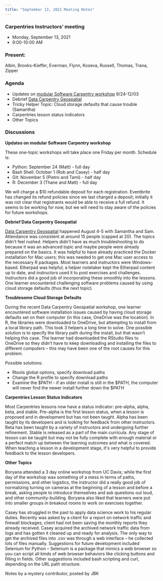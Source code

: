 ```yaml
---
title: "September 13, 2021 Meeting Notes"
---
```

### Carpentries Instructors’ meeting
- Monday, September 13, 2021
- 9:00-10:00 AM

### Present:
Albin, Brooks-Kieffer, Everman, Flynn, Koseva, Russell, Thomas, Trana, Zipper

### Agenda
- Updates on [modular Software Carpentry workshop](https://lib.ku.edu/software-carpentry) 9/24-12/03
- Debrief [Data Carpentry Geospatial](https://kulibraries.github.io/2021-08-04-ku-dc-online/)
- Tricky Helper Topic: Cloud storage defaults that cause trouble (Samantha)
- Carpentries lesson status indicators
- Other Topics

### Discussions

**Updates on modular Software Carpentry workshop**

These one-topic workshops will take place one Friday per month. Schedule is:

- Python: September 24 (Matt) - full day
- Bash Shell: October 1 (Rob and Casey) - half day
- Git: November 5 (Pietro and Tami) - half day
- R: December 3 (Thane and Matt) - full day

We will charge a $10 refundable deposit for each registration. Eventbrite has changed its refund policies since we last charged a deposit; initially it was not clear that registrants would be able to receive a full refund. It seems to be working for now, but we will need to stay aware of the policies for future workshops.

**Debrief Data Carpentry Geospatial**

[Data Carpentry Geospatial](https://kulibraries.github.io/2021-08-04-ku-dc-online/) happened August 4-5 with Samantha and Sam. Attendance was consistent at around 15 people (capped at 20). The topics didn’t feel rushed. Helpers didn't have as much troubleshooting to do because it was an advanced topic and maybe people were already prepared on the basics. It was helpful to have already practiced the Docker installation for Mac users; this was needed to get one Mac user access to the necessary R packages. Most learners and instructors were Windows-based. Etherpad was helpful; a helper notetaker kept the Etherpad content up to date, and instructors used it to post exercises and challenges. Instructors did a good job of incorporating these smoothly into the lessons. One learner encountered challenging software problems caused by using cloud storage defaults (thus the next topic).

**Troublesome Cloud Storage Defaults**

During the recent Data Carpentry Geospatial workshop, one learner encountered software installation issues caused by having cloud storage defaults set on their computer (in this case, OneDrive was the location). In R, the libraries were downloaded to OneDrive, but attempting to install from a local library path. This took 3 helpers a long time to solve. One possible solution is to specify the library path during the install, but that wasn’t helping this case. The learner had downloaded the RStudio files to OneDrive so they didn’t have to keep downloading and installing the files to different computers – this may have been one of the root causes for this problem.

Possible solutions:
- Rtools global options, specify download paths
- Change the R profile to specify download paths
- Examine the $PATH - if an older install is still in the $PATH, the computer will never find the newer install further down the $PATH

**Carpentries Lesson Status Indicators**

Most Carpentries lessons now have a status indicator: pre-alpha, alpha, beta, and stable. Pre-alpha is the first lesson status, when a lesson is proposed and in development but has not been taught. Alpha has been taught by its developers and is looking for feedback from other instructors. Beta has been taught by a variety of instructors and undergoing further refinement. Stable is released as a part of the main curricula. Any stage of lesson can be taught but may not be fully complete with enough material or a perfect match up between the learning outcomes and what is covered. When teaching a lesson in a development stage, it's very helpful to provide feedback to the lesson developers.

**Other Topics**

Boryana attended a 3 day online workshop from UC Davis; while the first day of the workshop was something of a mess in terms of paths, permissions, and other logistics, the instructor did a really good job of normalizing turning on cameras at the beginning of a lesson and before a break, asking people to introduce themselves and ask questions out loud, and other community-building. Boryana also liked that learners were put into smaller groups in breakout rooms to work on exercises together.

Casey has struggled in the past to apply data science work to his regular duties. Recently was asked by a client for a report on network traffic and firewall blockages; client had not been saving the monthly reports they already received. Casey acquired the archived network traffic data from logs and has gotten it cleaned up and ready for analysis. The only way to get the archived files into .csv was through a web interface – he collected lots of files manually.  Suggestions for future development included Selenium for Python – Selenium is a package that mimics a web browser so you can script all kinds of web browser behaviors like clicking buttons and filling in fields. Other suggestions included bash scripting and curl, depending on the URL path structure.

Notes by a mystery contributor, posted by JBK
